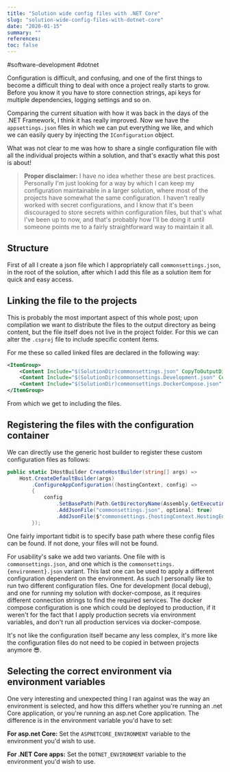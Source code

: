 ```yaml
---
title: "Solution wide config files with .NET Core"
slug: "solution-wide-config-files-with-dotnet-core"
date: "2020-01-15"
summary: ""
references: 
toc: false
---
```


#software-development #dotnet

Configuration is difficult, and confusing, and one of the first things to become a difficult thing to deal with once a project really starts to grow. Before you know it you have to store connection strings, api keys for multiple dependencies, logging settings and so on.

Comparing the current situation with how it was back in the days of the .NET Framework, I think it has really improved. Now we have the `appsettings.json` files in which we can put everything we like, and which we can easily query by injecting the `IConfiguration` object.

What was not clear to me was how to share a single configuration file with all the individual projects within a solution, and that's exactly what this post is about!

> **Proper disclaimer:**
> I have no idea whether these are best practices. Personally I'm just looking for a way by which I can keep my configuration maintainable in a larger solution, where most of the projects have somewhat the same configuration. I haven't really worked with secret configurations, and I know that it's been discouraged to store secrets within configuration files, but that's what I've been up to now, and that's probably how I'll be doing it until someone points me to a fairly straightforward way to maintain it all.


## Structure

First of all I create a json file which I appropriately call `commonsettings.json`, in the root of the solution, after which I add this file as a solution item for quick and easy access.

## Linking the file to the projects

This is probably the most important aspect of this whole post; upon compilation we want to distribute the files to the output directory as being content, but the file itself does not live in the project folder. For this we can alter the `.csproj` file to include specific content items.

For me these so called linked files are declared in the following way:

```xml
<ItemGroup>
    <Content Include="$(SolutionDir)commonsettings.json" CopyToOutputDirectory="PreserveNewest" LinkBase="\" />
    <Content Include="$(SolutionDir)commonsettings.Development.json" CopyToOutputDirectory="PreserveNewest" LinkBase="\" />
    <Content Include="$(SolutionDir)commonsettings.DockerCompose.json" CopyToOutputDirectory="PreserveNewest" LinkBase="\" />
</ItemGroup>
```

From which we get to including the files.

## Registering the files with the configuration container

We can directly use the generic host builder to register these custom configuration files as follows:

```csharp
public static IHostBuilder CreateHostBuilder(string[] args) =>
    Host.CreateDefaultBuilder(args)
        .ConfigureAppConfiguration((hostingContext, config) =>
        {
            config
                .SetBasePath(Path.GetDirectoryName(Assembly.GetExecutingAssembly().Location))
                .AddJsonFile("commonsettings.json", optional: true)
                .AddJsonFile($"commonsettings.{hostingContext.HostingEnvironment.EnvironmentName}.json", optional: true);
        });
```

One fairly important tidbit is to specify base path where these config files can be found. If not done, your files will not be found.

For usability's sake we add two variants. One file with is `commonsettings.json`, and one which is the `commonsettings.{environment}.json` variant. This last one can be used to apply a different configuration dependent on the environment. As such I personally like to run two different configuration files. One for development (local debug), and one for running my solution with docker-compose, as it requires different connection strings to find the required services. The docker compose configuration is one which could be deployed to production, if it weren't for the fact that I apply production secrets via environment variables, and don't run all production services via docker-compose.

It's not like the configuration itself became any less complex, it's more like the configuration files do not need to be copied in between projects anymore 😎.

## Selecting the correct environment via environment variables

One very interesting and unexpected thing I ran against was the way an environment is selected, and how this differs whether you're running an .net Core application, or you're running an asp.net Core application. The difference is in the environment variable you'd have to set:

**For asp.net Core:**
Set the `ASPNETCORE_ENVIRONMENT` variable to the environment you'd wish to use.

**For .NET Core apps:**
Set the `DOTNET_ENVIRONMENT` variable to the environment you'd wish to use.

